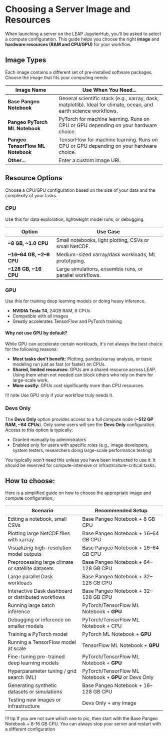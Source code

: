 # Choosing a Server Image and Resources

When launching a server on the LEAP JupyterHub, you'll be asked to select a compute configuration. This guide helps you choose the right **image** and **hardware resources (RAM and CPU/GPU)** for your workflow.

## Image Types

Each image contains a different set of pre-installed software packages. Choose the image that fits your computing needs:

| Image Name                        | Use When You Need...                                                                                              |
| --------------------------------- | ----------------------------------------------------------------------------------------------------------------- |
| **Base Pangeo Notebook**          | General scientific stack (e.g., xarray, dask, matplotlib). Ideal for climate, ocean, and earth science workflows. |
| **Pangeo PyTorch ML Notebook**    | PyTorch for machine learning. Runs on CPU or GPU depending on your hardware choice.                               |
| **Pangeo TensorFlow ML Notebook** | TensorFlow for machine learning. Runs on CPU or GPU depending on your hardware choice.                            |
| **Other...**                      | Enter a custom image URL                                                                                          |

## Resource Options

Choose a CPU/GPU configuration based on the size of your data and the complexity of your tasks.

### CPU

Use this for data exploration, lightweight model runs, or debugging.

| Option                  | Use Case                                                 |
| ----------------------- | -------------------------------------------------------- |
| **~8 GB, ~1.0 CPU**     | Small notebooks, light plotting, CSVs or small NetCDF.   |
| **~16–64 GB, ~2–8 CPU** | Medium-sized xarray/dask workloads, ML prototyping.      |
| **~128 GB, ~16 CPU**    | Large simulations, ensemble runs, or parallel workflows. |

### GPU

Use this for training deep learning models or doing heavy inference.

- **NVIDIA Tesla T4**, 24GB RAM, 8 CPUs
- Compatible with all images
- Greatly accelerates TensorFlow and PyTorch training

#### Why not use GPU by default?

While GPU can accelerate certain workloads, it's not always the best choice for the following reasons:

- **Most tasks don't benefit:** Plotting, pandas/xarray analysis, or basic modeling run just as fast (or faster) on CPUs.
- **Shared, limited resources:** GPUs are a shared resource across LEAP. Using them when not needed can block others who rely on them for large-scale work.
- **More costly:** GPUs cost significantly more than CPU resources.

!!! note
    Use GPU only if your workflow truly needs it.

### Devs Only

The **Devs Only** option provides access to a full compute node (**~512 GP RAM, ~64 CPUs**). Only some users will see the **Devs Only** configuration. Access to this option is typically:

- Granted manually by administrators
- Enabled only for users with specific roles (e.g., image developers, system testers, researchers doing large-scale performance testing)

You typically won't need this unless you have been instructed to use it. It should be reserved for compute-intensive or infrastrcuture-critical tasks.

## How to choose:

Here is a simplified guide on how to choose the appropriate image and compute configuration:;

| Scenario                                            | Recommended Setup                                     |
| --------------------------------------------------- | ----------------------------------------------------- |
| Editing a notebook, small CSVs                      | Base Pangeo Notebook + 8 GB CPU                       |
| Plotting large NetCDF files with xarray             | Base Pangeo Notebook + 16–64 GB CPU                   |
| Visualizing high-resolution model outputs           | Base Pangeo Notebook + 16–64 GB CPU                   |
| Preprocessing large climate or satellite datasets   | Base Pangeo Notebook + 64–128 GB CPU                  |
| Large parallel Dask workloads                       | Base Pangeo Notebook + 32–128 GB CPU                  |
| Interactive Dask dashboard or distributed workflows | Base Pangeo Notebook + 32–128 GB CPU                  |
| Running large batch inference                       | PyTorch/TensorFlow ML Notebook + **GPU**              |
| Debugging or inference on smaller models            | PyTorch/TensorFlow ML Notebook + CPU                  |
| Training a PyTorch model                            | PyTorch ML Notebook + **GPU**                         |
| Running a TensorFlow model at scale                 | TensorFlow ML Notebook + **GPU**                      |
| Fine-tuning pre-trained deep learning models        | PyTorch/TensorFlow ML Notebook + **GPU**              |
| Hyperparameter tuning / grid search (ML)            | PyTorch/TensorFlow ML Notebook + **GPU** or Devs Only |
| Generating synthetic datasets or simulations        | Base Pangeo Notebook + 16–128 GB CPU                  |
| Testing new images or infrastructure                | Devs Only + any image                                 |

!!! tip
    If you are not sure which one to pic, then start with the Base Pangeo Notebook + 8-16 GB CPU. You can always stop your server and restart with a different configuration
